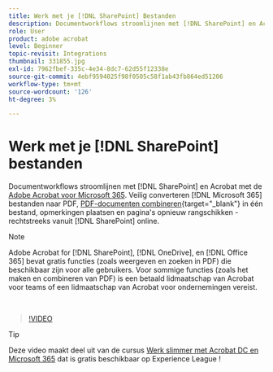 ```yaml
---
title: Werk met je [!DNL SharePoint] Bestanden
description: Documentworkflows stroomlijnen met [!DNL SharePoint] en Acrobat met de Adobe Acrobat for [!DNL Microsoft 365]
role: User
product: adobe acrobat
level: Beginner
topic-revisit: Integrations
thumbnail: 331855.jpg
exl-id: 7962fbef-335c-4e34-8dc7-62d55f12338e
source-git-commit: 4ebf9594025f98f0505c58f1ab43fb864ed51206
workflow-type: tm+mt
source-wordcount: '126'
ht-degree: 3%

---
```


# Werk met je [!DNL SharePoint] bestanden

Documentworkflows stroomlijnen met [!DNL SharePoint] en Acrobat met de [Adobe Acrobat voor Microsoft 365](https://appsource.microsoft.com/en-us/product/web-apps/adobeinc.adobe-document-cloud-pdf?tab=Overview). Veilig converteren [!DNL Microsoft 365] bestanden naar PDF, [PDF-documenten combineren](https://www.adobe.com/nl/acrobat/online/merge-pdf.html){target="_blank"} in één bestand, opmerkingen plaatsen en pagina&#39;s opnieuw rangschikken - rechtstreeks vanuit [!DNL SharePoint] online.

>[!NOTE]
>
>Adobe Acrobat for [!DNL SharePoint], [!DNL OneDrive], en [!DNL Office 365] bevat gratis functies (zoals weergeven en zoeken in PDF) die beschikbaar zijn voor alle gebruikers. Voor sommige functies (zoals het maken en combineren van PDF) is een betaald lidmaatschap van Acrobat voor teams of een lidmaatschap van Acrobat voor ondernemingen vereist.

<br>

>[!VIDEO](https://video.tv.adobe.com/v/331855?quality=12&learn=on&hidetitle=true)

>[!TIP]
>
>Deze video maakt deel uit van de cursus [Werk slimmer met Acrobat DC en Microsoft 365](https://experienceleague.adobe.com/?recommended=Acrobat-U-1-2021.microsoft365) dat is gratis beschikbaar op Experience League !
